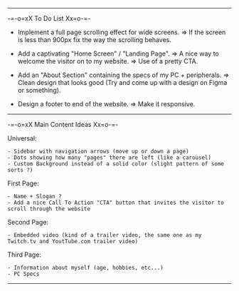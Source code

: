 --------------------------------------------------------------------------------------------------------------------

-=-o=xX To Do List Xx=o-=-

- Implement a full page scrolling effect for wide screens.
	=> If the screen is less than 900px fix the way the scrolling behaves.

- Add a captivating "Home Screen" / "Landing Page".
	=> A nice way to welcome the visitor on to my website. 
	=> Use of a pretty CTA.

- Add an "About Section" containing the specs of my PC + peripherals.
	=> Clean design that looks good (Try and come up with a design on Figma or something).

- Design a footer to end of the website.
	=> Make it responsive.

--------------------------------------------------------------------------------------------------------------------

-=-o=xX Main Content Ideas Xx=o-=-

Universal:

	- Sidebar with navigation arrows (move up or down a page)
	- Dots showing how many "pages" there are left (like a carousel)
	- Custom Background instead of a solid color (slight pattern of some sorts ?)

First Page:

	- Name + Slogan ?
	- Add a nice Call To Action "CTA" button that invites the visitor to scroll through the website

Second Page:

	- Embedded video (kind of a trailer video, the same one as my Twitch.tv and YoutTube.com trailer video)

Third Page:

	- Information about myself (age, hobbies, etc...)
	- PC Specs

--------------------------------------------------------------------------------------------------------------------










